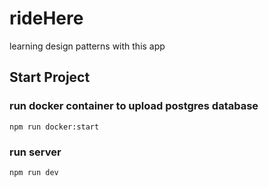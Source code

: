 # rideHere
learning design patterns with this app

## Start Project
### run docker container to upload postgres database
``` 
npm run docker:start
 ```
### run server
```
npm run dev
```

